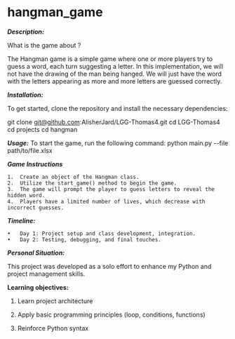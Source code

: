 # hangman_game

***Description:***

What is the game about ?

The Hangman game is a simple game where one or more players try to guess a word, each turn suggesting 
a letter. In this implementation, we will not have the drawing of the man being hanged. We will just 
have the word with the letters appearing as more and more letters are guessed correctly.


***Installation:***

To get started, clone the repository and install the necessary dependencies:

git clone git@github.com:AlisherJard/LGG-Thomas4.git
cd LGG-Thomas4
cd projects
cd hangman


***Usage:***
To start the game, run the following command:
python main.py --file path/to/file.xlsx


***Game Instructions***

	1.	Create an object of the Hangman class.
	2.	Utilize the start_game() method to begin the game.
	3.	The game will prompt the player to guess letters to reveal the hidden word.
	4.	Players have a limited number of lives, which decrease with incorrect guesses.


***Timeline:***

	•	Day 1: Project setup and class development, integration.
	•	Day 2: Testing, debugging, and final touches.

***Personal Situation:***

This project was developed as a solo effort to enhance my Python and project management skills.

**Learning objectives:**

1) Learn project architecture

2) Apply basic programming principles (loop, conditions, functions)

3) Reinforce Python syntax





